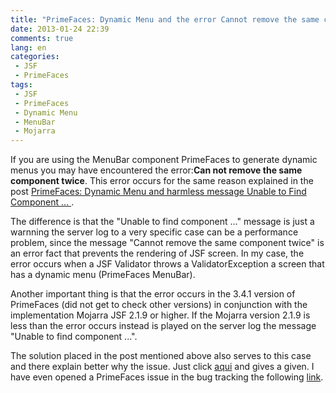 ```yaml
---
title: "PrimeFaces: Dynamic Menu and the error Cannot remove the same component twice"
date: 2013-01-24 22:39
comments: true
lang: en
categories:
 - JSF
 - PrimeFaces
tags:
 - JSF
 - PrimeFaces
 - Dynamic Menu
 - MenuBar
 - Mojarra
---
```


If you are using the MenuBar component PrimeFaces to generate dynamic menus you may have encountered the error:<strong>Can not remove the same component twice</strong>. This error occurs for the same reason explained in the post <a href="/en/2013/01/24/primefaces-dynamic-menu-and-the-harmless-menssage-unable-to-find-component-dot-dot-dot/">PrimeFaces: Dynamic Menu and harmless message Unable to Find Component ... </a>.

<!-- more -->

The difference is that the "Unable to find component ..." message is just a warnning the server log to a very specific case can be a performance problem, since the message "Cannot remove the same component twice" is an error fact that prevents the rendering of JSF screen. In my case, the error occurs when a JSF Validator throws a ValidatorException a screen that has a dynamic menu (PrimeFaces MenuBar).

Another important thing is that the error occurs in the 3.4.1 version of PrimeFaces (did not get to check other versions) in conjunction with the implementation Mojarra JSF 2.1.9 or higher. If the Mojarra version 2.1.9 is less than the error occurs instead is played on the server log the message "Unable to find component ...".

The solution placed in the post mentioned above also serves to this case and there explain better why the issue. Just click <a href="/en/2013/01/24/primefaces-dynamic-menu-and-the-harmless-menssage-unable-to-find-component-dot-dot-dot/">aqui</a> and gives a given. I have even opened a PrimeFaces issue in the bug tracking the following <a target="_blank" href="http://code.google.com/p/primefaces/issues/detail?id=4431">link</a>.
